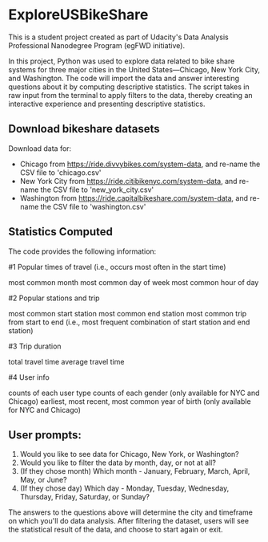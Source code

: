 # ExploreUSBikeShare
This is a student project created as part of Udacity's Data Analysis Professional Nanodegree Program (egFWD initiative). 

In this project, Python was used to explore data related to bike share systems for three major cities in the United States—Chicago, New York City, and Washington. The code will import the data and answer interesting questions about it by computing descriptive statistics. The script takes in raw input from the terminal to apply filters to the data, thereby creating an interactive experience and presenting descriptive statistics. 

## Download bikeshare datasets

Download data for:
- Chicago from https://ride.divvybikes.com/system-data, and re-name the CSV file to 'chicago.csv'
- New York City from https://ride.citibikenyc.com/system-data, and re-name the CSV file to 'new_york_city.csv'
- Washington from https://ride.capitalbikeshare.com/system-data, and re-name the CSV file to 'washington.csv'

## Statistics Computed

The code provides the following information:

#1 Popular times of travel (i.e., occurs most often in the start time)

most common month
most common day of week
most common hour of day

#2 Popular stations and trip

most common start station
most common end station
most common trip from start to end (i.e., most frequent combination of start station and end station)

#3 Trip duration

total travel time
average travel time

#4 User info

counts of each user type
counts of each gender (only available for NYC and Chicago)
earliest, most recent, most common year of birth (only available for NYC and Chicago)

## User prompts:

1.	Would you like to see data for Chicago, New York, or Washington?
2.	Would you like to filter the data by month, day, or not at all?
3.	(If they chose month) Which month - January, February, March, April, May, or June?
4.	(If they chose day) Which day - Monday, Tuesday, Wednesday, Thursday, Friday, Saturday, or Sunday?

The answers to the questions above will determine the city and timeframe on which you'll do data analysis. After filtering the dataset, users will see the statistical result of the data, and choose to start again or exit.
